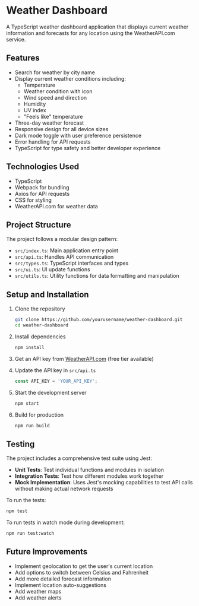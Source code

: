# Weather Dashboard

A TypeScript weather dashboard application that displays current weather information and forecasts for any location using the WeatherAPI.com service.

## Features

- Search for weather by city name
- Display current weather conditions including:
  - Temperature
  - Weather condition with icon
  - Wind speed and direction
  - Humidity
  - UV index
  - "Feels like" temperature
- Three-day weather forecast
- Responsive design for all device sizes
- Dark mode toggle with user preference persistence
- Error handling for API requests
- TypeScript for type safety and better developer experience

## Technologies Used

- TypeScript
- Webpack for bundling
- Axios for API requests
- CSS for styling
- WeatherAPI.com for weather data

## Project Structure

The project follows a modular design pattern:

- `src/index.ts`: Main application entry point
- `src/api.ts`: Handles API communication
- `src/types.ts`: TypeScript interfaces and types
- `src/ui.ts`: UI update functions
- `src/utils.ts`: Utility functions for data formatting and manipulation

## Setup and Installation

1. Clone the repository
   ```bash
   git clone https://github.com/yourusername/weather-dashboard.git
   cd weather-dashboard
   ```

2. Install dependencies
   ```bash
   npm install
   ```

3. Get an API key from [WeatherAPI.com](https://www.weatherapi.com/) (free tier available)

4. Update the API key in `src/api.ts`
   ```typescript
   const API_KEY = 'YOUR_API_KEY';
   ```

5. Start the development server
   ```bash
   npm start
   ```

6. Build for production
   ```bash
   npm run build
   ```

## Testing

The project includes a comprehensive test suite using Jest:

- **Unit Tests**: Test individual functions and modules in isolation
- **Integration Tests**: Test how different modules work together
- **Mock Implementation**: Uses Jest's mocking capabilities to test API calls without making actual network requests

To run the tests:
```bash
npm test
```

To run tests in watch mode during development:
```bash
npm run test:watch
```

## Future Improvements

- Implement geolocation to get the user's current location
- Add options to switch between Celsius and Fahrenheit
- Add more detailed forecast information
- Implement location auto-suggestions
- Add weather maps
- Add weather alerts